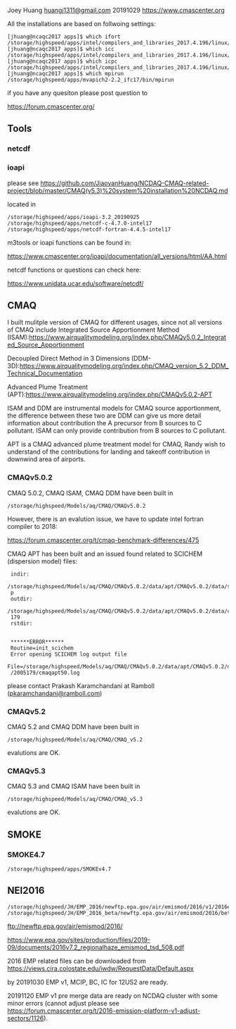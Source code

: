 Joey Huang huangj1311@gmail.com 20191029
https://www.cmascenter.org

All the installations are based on follwoing settings:

```
[jhuang@ncaqc2017 apps]$ which ifort
/storage/highspeed/apps/intel/compilers_and_libraries_2017.4.196/linux/bin/intel64/ifort
[jhuang@ncaqc2017 apps]$ which icc
/storage/highspeed/apps/intel/compilers_and_libraries_2017.4.196/linux/bin/intel64/icc
[jhuang@ncaqc2017 apps]$ which icpc
/storage/highspeed/apps/intel/compilers_and_libraries_2017.4.196/linux/bin/intel64/icpc
[jhuang@ncaqc2017 apps]$ which mpirun
/storage/highspeed/apps/mvapich2-2.2_ifc17/bin/mpirun
```

if you have any quesiton please post question to 

https://forum.cmascenter.org/

## Tools

### netcdf
### ioapi
please see https://github.com/JiaoyanHuang/NCDAQ-CMAQ-related-project/blob/master/CMAQ(v5.3)%20system%20installation%20NCDAQ.md

located in 
```
/storage/highspeed/apps/ioapi-3.2_20190925
/storage/highspeed/apps/netcdf-c-4.7.0-intel17
/storage/highspeed/apps/netcdf-fortran-4.4.5-intel17
```
m3tools or ioapi functions can be found in:

https://www.cmascenter.org/ioapi/documentation/all_versions/html/AA.html

netcdf functions or questions can check here:

https://www.unidata.ucar.edu/software/netcdf/

## CMAQ
I built mulitple version of CMAQ for different usages, since not all versions of CMAQ include 
Integrated Source Apportionment Method (ISAM):https://www.airqualitymodeling.org/index.php/CMAQv5.0.2_Integrated_Source_Apportionment

Decoupled Direct Method in 3 Dimensions (DDM-3D):https://www.airqualitymodeling.org/index.php/CMAQ_version_5.2_DDM_Technical_Documentation

Advanced Plume Treatment (APT):https://www.airqualitymodeling.org/index.php/CMAQv5.0.2-APT

ISAM and DDM are instrumental models for CMAQ source apportionment, the difference between these two are DDM can give us more detail information
about contribution the A precursor from B sources to C pollutant. ISAM can only provide contribution from B sources to C pollutant.

APT is a CMAQ advanced plume treatment model for CMAQ, Randy wish to understand of the contributions for landing and takeoff contribution in downwind area of airports.

### CMAQv5.0.2
CMAQ 5.0.2, CMAQ ISAM, CMAQ DDM have been built in 
```
/storage/highspeed/Models/aq/CMAQ/CMAQv5.0.2
```
However, there is an evalution issue, we have to update intel fortran compiler to 2018:

https://forum.cmascenter.org/t/cmaq-benchmark-differences/475

CMAQ APT has been built and an issued found related to SCICHEM (dispersion model) files:
```
 indir:
 /storage/highspeed/Models/aq/CMAQ/CMAQv5.0.2/data/apt/CMAQv5.0.2/data/scichemin
 p
 outdir:
 /storage/highspeed/Models/aq/CMAQ/CMAQv5.0.2/data/apt/CMAQv5.0.2/data/cctm/2005
 179
 rstdir:


 ******ERROR******
 Routine=init_scichem
 Error opening SCICHEM log output file
 File=/storage/highspeed/Models/aq/CMAQ/CMAQv5.0.2/data/apt/CMAQv5.0.2/data/cctm
 /2005179/cmaqapt50.log
```

please contact Prakash Karamchandani at Ramboll (pkaramchandani@ramboll.com)
### CMAQv5.2
CMAQ 5.2 and CMAQ DDM have been built in

```
/storage/highspeed/Models/aq/CMAQ/CMAQ_v5.2
```
evalutions are OK.

### CMAQv5.3

CMAQ 5.3 and CMAQ ISAM have been built in
```
/storage/highspeed/Models/aq/CMAQ/CMAQ_v5.3
```
evalutions are OK.

## SMOKE

### SMOKE4.7
```
/storage/highspeed/apps/SMOKEv4.7
```

## NEI2016
```
/storage/highspeed/JH/EMP_2016/newftp.epa.gov/air/emismod/2016/v1/2016emissions/2016fh_16j
/storage/highspeed/JH/EMP_2016_beta/newftp.epa.gov/air/emismod/2016/beta
```
ftp://newftp.epa.gov/air/emismod/2016/

https://www.epa.gov/sites/production/files/2019-09/documents/2016v7.2_regionalhaze_emismod_tsd_508.pdf

2016 EMP related files can be downloaded from 
https://views.cira.colostate.edu/iwdw/RequestData/Default.aspx

by 20191030 EMP v1, MCIP, BC, IC for 12US2 are ready. 

20191120 EMP v1 pre merge data are ready on NCDAQ cluster with some minor errors (cannot adjust please see https://forum.cmascenter.org/t/2016-emission-platform-v1-adjust-sectors/1126).

